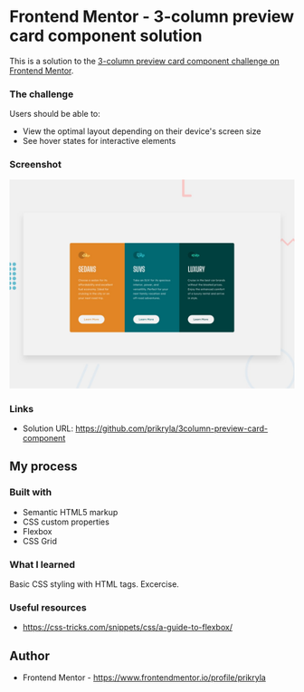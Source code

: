 # Frontend Mentor - 3-column preview card component solution

This is a solution to the [3-column preview card component challenge on Frontend Mentor](https://www.frontendmentor.io/challenges/3column-preview-card-component-pH92eAR2-).

### The challenge

Users should be able to:

- View the optimal layout depending on their device's screen size
- See hover states for interactive elements

### Screenshot

![Design preview for the 3-column preview card component coding challenge](./design/desktop-preview.jpg)


### Links

- Solution URL: https://github.com/prikryla/3column-preview-card-component

## My process

### Built with

- Semantic HTML5 markup
- CSS custom properties
- Flexbox
- CSS Grid

### What I learned

Basic CSS styling with HTML tags. Excercise.

### Useful resources

- https://css-tricks.com/snippets/css/a-guide-to-flexbox/

## Author

- Frontend Mentor - https://www.frontendmentor.io/profile/prikryla
